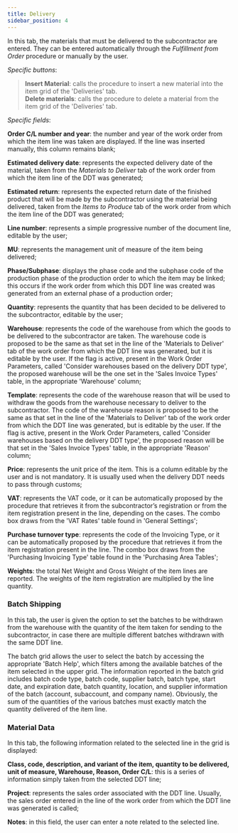 ```yaml
---
title: Delivery 
sidebar_position: 4
---
```


In this tab, the materials that must be delivered to the subcontractor are entered. They can be entered automatically through the *Fulfillment from Order* procedure or manually by the user.


*Specific buttons*:
> **Insert Material**: calls the procedure to insert a new material into the item grid of the 'Deliveries' tab.  
> **Delete materials**: calls the procedure to delete a material from the item grid of the 'Deliveries' tab. 

*Specific fields*:

**Order C/L number and year**: the number and year of the work order from which the item line was taken are displayed. If the line was inserted manually, this column remains blank;

**Estimated delivery date**: represents the expected delivery date of the material, taken from the *Materials to Deliver* tab of the work order from which the item line of the DDT was generated;

**Estimated return**: represents the expected return date of the finished product that will be made by the subcontractor using the material being delivered, taken from the *Items to Produce* tab of the work order from which the item line of the DDT was generated;

**Line number**: represents a simple progressive number of the document line, editable by the user;

**MU**: represents the management unit of measure of the item being delivered;

**Phase/Subphase**: displays the phase code and the subphase code of the production phase of the production order to which the item may be linked; this occurs if the work order from which this DDT line was created was generated from an external phase of a production order;

**Quantity**: represents the quantity that has been decided to be delivered to the subcontractor, editable by the user;

**Warehouse**: represents the code of the warehouse from which the goods to be delivered to the subcontractor are taken. The warehouse code is proposed to be the same as that set in the line of the 'Materials to Deliver' tab of the work order from which the DDT line was generated, but it is editable by the user. If the flag is active, present in the Work Order Parameters, called 'Consider warehouses based on the delivery DDT type', the proposed warehouse will be the one set in the 'Sales Invoice Types' table, in the appropriate 'Warehouse' column;

**Template**: represents the code of the warehouse reason that will be used to withdraw the goods from the warehouse necessary to deliver to the subcontractor. The code of the warehouse reason is proposed to be the same as that set in the line of the 'Materials to Deliver' tab of the work order from which the DDT line was generated, but is editable by the user. If the flag is active, present in the Work Order Parameters, called 'Consider warehouses based on the delivery DDT type', the proposed reason will be that set in the 'Sales Invoice Types' table, in the appropriate 'Reason' column;

**Price**: represents the unit price of the item. This is a column editable by the user and is not mandatory. It is usually used when the delivery DDT needs to pass through customs;

**VAT**: represents the VAT code, or it can be automatically proposed by the procedure that retrieves it from the subcontractor’s registration or from the item registration present in the line, depending on the cases. The combo box draws from the 'VAT Rates' table found in 'General Settings';

**Purchase turnover type**: represents the code of the Invoicing Type, or it can be automatically proposed by the procedure that retrieves it from the item registration present in the line. The combo box draws from the 'Purchasing Invoicing Type' table found in the 'Purchasing Area Tables';     

**Weights**: the total Net Weight and Gross Weight of the item lines are reported. The weights of the item registration are multiplied by the line quantity.

### Batch Shipping

In this tab, the user is given the option to set the batches to be withdrawn from the warehouse with the quantity of the item taken for sending to the subcontractor, in case there are multiple different batches withdrawn with the same DDT line.

The batch grid allows the user to select the batch by accessing the appropriate 'Batch Help', which filters among the available batches of the item selected in the upper grid. The information reported in the batch grid includes batch code type, batch code, supplier batch, batch type, start date, and expiration date, batch quantity, location, and supplier information of the batch (account, subaccount, and company name). Obviously, the sum of the quantities of the various batches must exactly match the quantity delivered of the item line.

### Material Data

In this tab, the following information related to the selected line in the grid is displayed:

**Class, code, description, and variant of the item, quantity to be delivered, unit of measure, Warehouse, Reason, Order C/L**: this is a series of information simply taken from the selected DDT line;

**Project**: represents the sales order associated with the DDT line. Usually, the sales order entered in the line of the work order from which the DDT line was generated is called;

**Notes**: in this field, the user can enter a note related to the selected line.